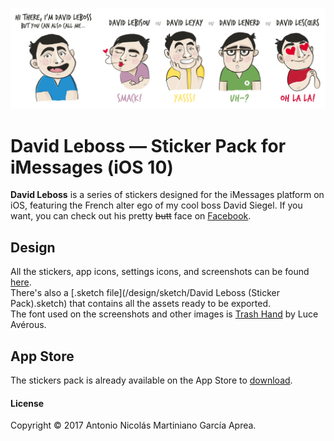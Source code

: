 ![David Leboss title](/design/assets/title.png?raw=true "David Leboss")
</br>
# David Leboss — Sticker Pack for iMessages (iOS 10)
<strong>David Leboss</strong> is a series of stickers designed for the iMessages platform on iOS, featuring the French alter ego of my cool boss David Siegel. If you want, you can check out his pretty ~~butt~~ face on [Facebook](https://www.facebook.com/dvdsgl).

## Design
All the stickers, app icons, settings icons, and screenshots can be found [here](/design/assets/).<br />
There's also a [.sketch file](/design/sketch/David Leboss (Sticker Pack).sketch) that contains all the assets ready to be exported.<br />
The font used on the screenshots and other images is [Trash Hand](https://www.fontsquirrel.com/fonts/trashhand) by Luce Avérous.


## App Store
The stickers pack is already available on the App Store to [download](https://itunes.apple.com/us/app/david-leboss/id1209749092).

#### License
Copyright © 2017 Antonio Nicolás Martiniano García Aprea.
